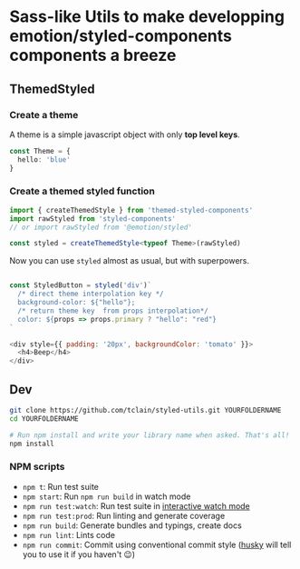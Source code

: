# Sass-like Utils to make developping emotion/styled-components components a breeze

## ThemedStyled

### Create a theme

A theme is a simple javascript object with only **top level keys**.

```ts
const Theme = {
  hello: 'blue'
}
```

### Create a themed styled function

```ts
import { createThemedStyle } from 'themed-styled-components'
import rawStyled from 'styled-components'
// or import rawStyled from '@emotion/styled'

const styled = createThemedStyle<typeof Theme>(rawStyled)
```

Now you can use `styled` almost as usual, but with superpowers.

```js

const StyledButton = styled('div')`
  /* direct theme interpolation key */
  background-color: ${"hello"};
  /* return theme key  from props interpolation*/
  color: ${props => props.primary ? "hello": "red"}
`

<div style={{ padding: '20px', backgroundColor: 'tomato' }}>
  <h4>Beep</h4>
</div>
```

## Dev

```bash
git clone https://github.com/tclain/styled-utils.git YOURFOLDERNAME
cd YOURFOLDERNAME

# Run npm install and write your library name when asked. That's all!
npm install
```

### NPM scripts

- `npm t`: Run test suite
- `npm start`: Run `npm run build` in watch mode
- `npm run test:watch`: Run test suite in [interactive watch mode](http://facebook.github.io/jest/docs/cli.html#watch)
- `npm run test:prod`: Run linting and generate coverage
- `npm run build`: Generate bundles and typings, create docs
- `npm run lint`: Lints code
- `npm run commit`: Commit using conventional commit style ([husky](https://github.com/typicode/husky) will tell you to use it if you haven't :wink:)
